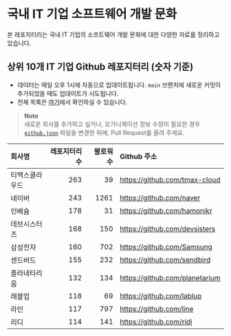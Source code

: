 # 국내 IT 기업 소프트웨어 개발 문화
본 레포지터리는 국내 IT 기업의 소프트웨어 개발 문화에 대한 다양한 자료를 정리하고 있습니다.

## 상위 10개 IT 기업 Github 레포지터리 (숫자 기준)

- 데이터는 매일 오후 1시에 자동으로 업데이트됩니다. `main` 브랜치에 새로운 커밋이 추가되었을 때도 업데이트가 시도됩니다.
- 전체 목록은 [여기](./github.md)에서 확인하실 수 있습니다.

> **Note**<br />
> 새로운 회사를 추가하고 싶거나, 오가니제이션 정보 수정이 필요한 경우 [`github.json`](./github.json) 파일을 변경한 뒤에, Pull Request를 올려 주세요.

<!-- MARKDOWN_TABLE(GITHUB): START -->

| **회사명** | **레포지터리 수** | **팔로워 수** | **Github 주소** |
|:---|---:|---:|:---|
| 티맥스클라우드 | 263 | 39 | https://github.com/tmax-cloud |
| 네이버 | 243 | 1261 | https://github.com/naver |
| 인베슘 | 178 | 31 | https://github.com/hamonikr |
| 데브시스터즈 | 168 | 150 | https://github.com/devsisters |
| 삼성전자 | 160 | 702 | https://github.com/Samsung |
| 센드버드 | 155 | 232 | https://github.com/sendbird |
| 플라네타리움 | 132 | 134 | https://github.com/planetarium |
| 래블업 | 118 | 69 | https://github.com/lablup |
| 라인 | 117 | 797 | https://github.com/line |
| 리디 | 114 | 141 | https://github.com/ridi |

<!-- MARKDOWN_TABLE(GITHUB): END -->
